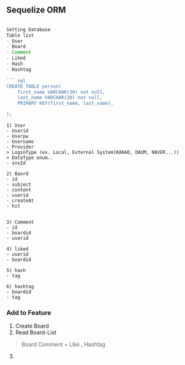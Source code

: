 ## Sequelize ORM
```javascript

Setting Database
Table list
- User
- Board
- Comment
- Liked
- Hash
- Hashtag

``` sql
CREATE TABLE person(
    first_name VARCHAR(30) not null,
    last_name VARCHAR(30) not null,
    PRIMARY KEY(first_name, last_name),

);


```
``` table detail
1) User
- Userid
- Userpw
- Username
- Provider 
> LoginType (ex. Local, External System(KAKAO, DAUM, NAVER...))
> DataType enum.. 
- snsId 

2) Baord
- id
- subject
- content
- userid
- createAt
- hit 


3) Comment
- id
- boardid 
- userid 

4) liked
- userid
- boardid 

5) hash
- tag 

6) hashtag
- boardid 
- tag
```
### Add to Feature ###
1. Create Board 
2. Read Board-List
> Board Comment + Like , Hashtag
3.  

